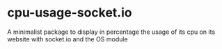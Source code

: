 # cpu-usage-socket.io
A minimalist package to display in percentage the usage of its cpu on its website with socket.io and the OS module
